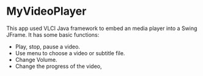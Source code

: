 # MyVideoPlayer
This app used VLCI Java framework to embed an media player into a Swing JFrame.
It has some basic functions:
 - Play, stop, pause a video.
 - Use menu to choose a video or subtitle file.
 - Change Volume.
 - Change the progress of the video,
